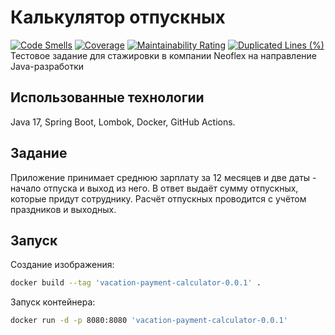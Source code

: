 # Калькулятор отпускных
[![Code Smells](https://sonarcloud.io/api/project_badges/measure?project=futind_VacationPaymentCalculator&metric=code_smells&token=02827842fcc9e30397708d6e91a4aaa1c43949a1)](https://sonarcloud.io/summary/new_code?id=futind_VacationPaymentCalculator) [![Coverage](https://sonarcloud.io/api/project_badges/measure?project=futind_VacationPaymentCalculator&metric=coverage&token=02827842fcc9e30397708d6e91a4aaa1c43949a1)](https://sonarcloud.io/summary/new_code?id=futind_VacationPaymentCalculator) [![Maintainability Rating](https://sonarcloud.io/api/project_badges/measure?project=futind_VacationPaymentCalculator&metric=sqale_rating&token=02827842fcc9e30397708d6e91a4aaa1c43949a1)](https://sonarcloud.io/summary/new_code?id=futind_VacationPaymentCalculator) [![Duplicated Lines (%)](https://sonarcloud.io/api/project_badges/measure?project=futind_VacationPaymentCalculator&metric=duplicated_lines_density&token=02827842fcc9e30397708d6e91a4aaa1c43949a1)](https://sonarcloud.io/summary/new_code?id=futind_VacationPaymentCalculator)
Тестовое задание для стажировки в компании Neoflex на направление Java-разработки

## Использованные технологии
Java 17, Spring Boot, Lombok, Docker, GitHub Actions.

## Задание
Приложение принимает среднюю зарплату за 12 месяцев и две даты - начало отпуска и выход из него. В ответ выдаёт сумму отпускных, которые придут сотруднику. Расчёт отпускных проводится с учётом праздников и выходных.

## Запуск
Создание изображения:
```sh
docker build --tag 'vacation-payment-calculator-0.0.1' .
```

Запуск контейнера:
```sh
docker run -d -p 8080:8080 'vacation-payment-calculator-0.0.1'
```